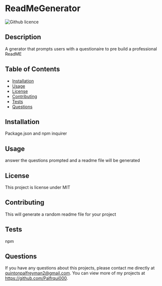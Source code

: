 # ReadMeGenerator
  ![Github licence](http://img.shields.io/badge/license-MIT-blue.svg)

  
  ## Description 
  A gnerator that prompts users with a questionaire to pre build a professional ReadME

  ## Table of Contents
  * [Installation](#installation)
  * [Usage](#usage)
  * [License](#license)
  * [Contributing](#contributing)
  * [Tests](#tests)
  * [Questions](#questions)
  
  ## Installation 
  Package.json and npm inquirer

  ## Usage 
  answer the questions prompted and a readme file will be generated

  ## License 
  This project is license under MIT

  ## Contributing 
  This will generate a random readme file for your project

  ## Tests
  npm

  ## Questions
  If you have any questions about this projects, please contact me directly at quintonpalfreyman2@gmail.com. You can view more of my projects at https://github.com/Palfrqui000.
